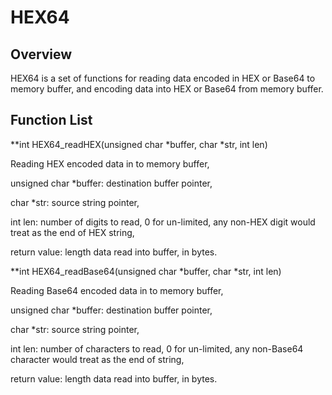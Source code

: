 # HEX64
## Overview
HEX64 is a set of functions for reading data encoded in HEX or Base64 to memory buffer, and encoding data into HEX or Base64 from memory buffer.
## Function List

**int HEX64_readHEX(unsigned char *buffer, char *str, int len)

Reading HEX encoded data in to memory buffer,

unsigned char *buffer: destination buffer pointer,

char *str: source string pointer, 

int len: number of digits to read, 0 for un-limited, any non-HEX digit would treat as the end of HEX string,

return value: length data read into buffer, in bytes. 

**int HEX64_readBase64(unsigned char *buffer, char *str, int len)

Reading Base64 encoded data in to memory buffer,

unsigned char *buffer: destination buffer pointer,

char *str: source string pointer, 

int len: number of characters to read, 0 for un-limited, any non-Base64 character would treat as the end of string,

return value: length data read into buffer, in bytes. 
